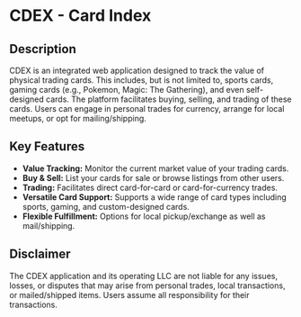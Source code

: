 # CDEX - Card Index

## Description
CDEX is an integrated web application designed to track the value of physical trading cards. This includes, but is not limited to, sports cards, gaming cards (e.g., Pokemon, Magic: The Gathering), and even self-designed cards. The platform facilitates buying, selling, and trading of these cards. Users can engage in personal trades for currency, arrange for local meetups, or opt for mailing/shipping.

## Key Features
- **Value Tracking:** Monitor the current market value of your trading cards.
- **Buy & Sell:** List your cards for sale or browse listings from other users.
- **Trading:** Facilitates direct card-for-card or card-for-currency trades.
- **Versatile Card Support:** Supports a wide range of card types including sports, gaming, and custom-designed cards.
- **Flexible Fulfillment:** Options for local pickup/exchange as well as mail/shipping.

## Disclaimer
The CDEX application and its operating LLC are not liable for any issues, losses, or disputes that may arise from personal trades, local transactions, or mailed/shipped items. Users assume all responsibility for their transactions.
